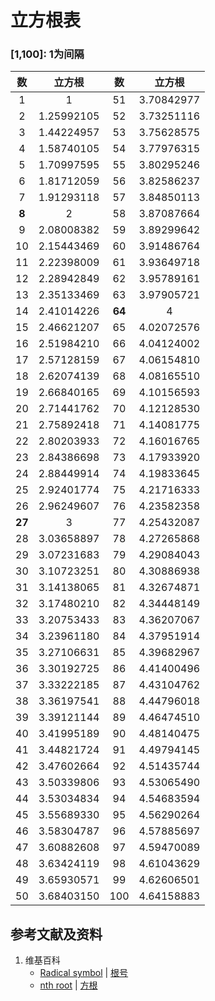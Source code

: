 # 立方根表

### [1,100]: 1为间隔

|    数  |     立方根    |    数  |     立方根   |
| :----: | :---------: | :----: | :---------: |
|    1   |  1          |   51   |  3.70842977 |
|    2   |  1.25992105 |   52   |  3.73251116 |
|    3   |  1.44224957 |   53   |  3.75628575 |
|    4   |  1.58740105 |   54   |  3.77976315 |
|    5   |  1.70997595 |   55   |  3.80295246 |
|    6   |  1.81712059 |   56   |  3.82586237 |
|    7   |  1.91293118 |   57   |  3.84850113 |
|  **8** |  2          |   58   |  3.87087664 |
|    9   |  2.08008382 |   59   |  3.89299642 |
|   10   |  2.15443469 |   60   |  3.91486764 |
|   11   |  2.22398009 |   61   |  3.93649718 |
|   12   |  2.28942849 |   62   |  3.95789161 |
|   13   |  2.35133469 |   63   |  3.97905721 |
|   14   |  2.41014226 | **64** |  4          |
|   15   |  2.46621207 |   65   |  4.02072576 |
|   16   |  2.51984210 |   66   |  4.04124002 |
|   17   |  2.57128159 |   67   |  4.06154810 |
|   18   |  2.62074139 |   68   |  4.08165510 |
|   19   |  2.66840165 |   69   |  4.10156593 |
|   20   |  2.71441762 |   70   |  4.12128530 |
|   21   |  2.75892418 |   71   |  4.14081775 |
|   22   |  2.80203933 |   72   |  4.16016765 |
|   23   |  2.84386698 |   73   |  4.17933920 |
|   24   |  2.88449914 |   74   |  4.19833645 |
|   25   |  2.92401774 |   75   |  4.21716333 |
|   26   |  2.96249607 |   76   |  4.23582358 |
| **27** |  3          |   77   |  4.25432087 |
|   28   |  3.03658897 |   78   |  4.27265868 |
|   29   |  3.07231683 |   79   |  4.29084043 |
|   30   |  3.10723251 |   80   |  4.30886938 |
|   31   |  3.14138065 |   81   |  4.32674871 |
|   32   |  3.17480210 |   82   |  4.34448149 |
|   33   |  3.20753433 |   83   |  4.36207067 |
|   34   |  3.23961180 |   84   |  4.37951914 |
|   35   |  3.27106631 |   85   |  4.39682967 |
|   36   |  3.30192725 |   86   |  4.41400496 |
|   37   |  3.33222185 |   87   |  4.43104762 |
|   38   |  3.36197541 |   88   |  4.44796018 |
|   39   |  3.39121144 |   89   |  4.46474510 |
|   40   |  3.41995189 |   90   |  4.48140475 |
|   41   |  3.44821724 |   91   |  4.49794145 |
|   42   |  3.47602664 |   92   |  4.51435744 |
|   43   |  3.50339806 |   93   |  4.53065490 |
|   44   |  3.53034834 |   94   |  4.54683594 |
|   45   |  3.55689330 |   95   |  4.56290264 |
|   46   |  3.58304787 |   96   |  4.57885697 |
|   47   |  3.60882608 |   97   |  4.59470089 |
|   48   |  3.63424119 |   98   |  4.61043629 |
|   49   |  3.65930571 |   99   |  4.62606501 |
|   50   |  3.68403150 |  100   |  4.64158883 |

## 参考文献及资料

1. 维基百科
	- [Radical symbol](https://en.wikipedia.org/wiki/Radical_symbol) | [根号](https://zh.wikipedia.org/wiki/根号)
	- [nth root](https://en.wikipedia.org/wiki/Nth_root) | [方根](https://zh.wikipedia.org/wiki/方根)